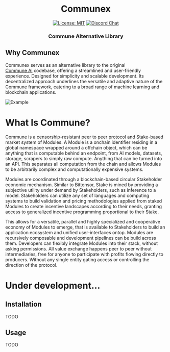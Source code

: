 <div align="center">

# **Communex**

[![License: MIT](https://img.shields.io/badge/License-MIT-yellow.svg)](https://opensource.org/licenses/MIT)
[![Discord Chat](https://img.shields.io/badge/discord-join%20chat-blue.svg)](https://discord.com/invite/DgjvQXvhqf)

### Commune Alternative Library

</div>

## Why Communex

Communex serves as an alternative library to the original  
[Commune Ai](https://github.com/commune-ai/commune) codebase,
offering a streamlined and user-friendly experience. Designed for simplicity and scalable development. Its decentralized approach underlines the versatile and adaptive nature of the Commune framework, catering to a broad range of machine learning and blockchain applications.

![Example](https://drive.google.com/uc?export=view&id=1XrbmL1JsqVkD5WEc0ltF2af10A8cHMp-)

# What Is Commune?

Commune is a censorship-resistant peer to peer protocol and Stake-based market system of Modules. A Module is a onchain identifier residing in a global namespace wrapped around a offchain object, which can be anything that is computable behind an endpoint, from AI models, datasets, storage, scrapers to simply raw compute. Anything that can be turned into an API. This separates all computation from the chain and allows Modules to be arbitrarily complex and computationally expensive systems.

Modules are coordinated through a blockchain-based circular Stakeholder economic mechanism. Similar to Bittensor, Stake is mined by providing a subjective utility under demand by Stakeholders, such as inference to a model. Stakeholders can utilize any set of languages and computing systems to build validation and pricing methodologies applied from staked Modules to create incentive landscapes according to their needs, granting access to generalized incentive programming proportional to their Stake.

This allows for a versatile, parallel and highly specialized and cooperative economy of Modules to emerge, that is available to Stakeholders to build an application ecosystem and unified user-interfaces ontop. Modules are recursively composable and development pipelines can be build across them. Developers can flexibly integrate Modules into their stack, without asking permissions. All value exchange happens peer to peer without intermediaries, free for anyone to participate with profits flowing directly to producers. Without any single entity gating access or controlling the direction of the protocol.

# Under development...

## Installation

TODO

## Usage

TODO
